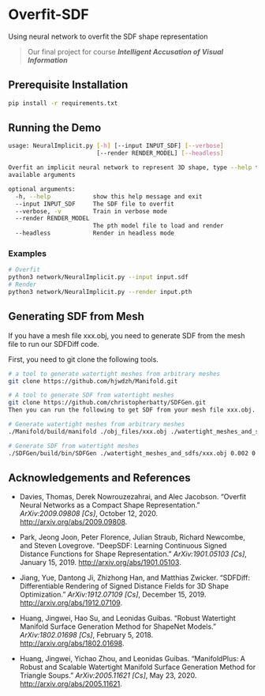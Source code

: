 # Overfit-SDF
Using neural network to overfit the SDF shape representation

> Our final project for course ***Intelligent Accusation of Visual Information***

## Prerequisite Installation

```bash
pip install -r requirements.txt
```

## Running the Demo

```bash
usage: NeuralImplicit.py [-h] [--input INPUT_SDF] [--verbose]
                         [--render RENDER_MODEL] [--headless]

Overfit an implicit neural network to represent 3D shape, type --help to see
available arguments

optional arguments:
  -h, --help            show this help message and exit
  --input INPUT_SDF     The SDF file to overfit
  --verbose, -v         Train in verbose mode
  --render RENDER_MODEL
                        The pth model file to load and render
  --headless            Render in headless mode
```

### Examples

```bash
# Overfit
python3 network/NeuralImplicit.py --input input.sdf
# Render
python3 network/NeuralImplicit.py --render input.pth
```

## Generating SDF from Mesh
If you have a mesh file xxx.obj, you need to generate SDF from the mesh file to run our SDFDiff code.

First, you need to git clone the following tools.

```bash
# a tool to generate watertight meshes from arbitrary meshes
git clone https://github.com/hjwdzh/Manifold.git

# A tool to generate SDF from watertight meshes
git clone https://github.com/christopherbatty/SDFGen.git
Then you can run the following to get SDF from your mesh file xxx.obj.

# Generate watertight meshes from arbitrary meshes
./Manifold/build/manifold ./obj_files/xxx.obj ./watertight_meshes_and_sdfs/xxx.obj

# Generate SDF from watertight meshes
./SDFGen/build/bin/SDFGen ./watertight_meshes_and_sdfs/xxx.obj 0.002 0 
```

## Acknowledgements and References

- Davies, Thomas, Derek Nowrouzezahrai, and Alec Jacobson. “Overfit Neural Networks as a Compact Shape Representation.” *ArXiv:2009.09808 [Cs]*, October 12, 2020. http://arxiv.org/abs/2009.09808.

- Park, Jeong Joon, Peter Florence, Julian Straub, Richard Newcombe, and Steven Lovegrove. “DeepSDF: Learning Continuous Signed Distance Functions for Shape Representation.” *ArXiv:1901.05103 [Cs]*, January 15, 2019. http://arxiv.org/abs/1901.05103.

- Jiang, Yue, Dantong Ji, Zhizhong Han, and Matthias Zwicker. “SDFDiff: Differentiable Rendering of Signed Distance Fields for 3D Shape Optimization.” *ArXiv:1912.07109 [Cs]*, December 15, 2019. http://arxiv.org/abs/1912.07109.

- Huang, Jingwei, Hao Su, and Leonidas Guibas. “Robust Watertight Manifold Surface Generation Method for ShapeNet Models.” *ArXiv:1802.01698 [Cs]*, February 5, 2018. http://arxiv.org/abs/1802.01698.

- Huang, Jingwei, Yichao Zhou, and Leonidas Guibas. “ManifoldPlus: A Robust and Scalable Watertight Manifold Surface Generation Method for Triangle Soups.” *ArXiv:2005.11621 [Cs]*, May 23, 2020. http://arxiv.org/abs/2005.11621.